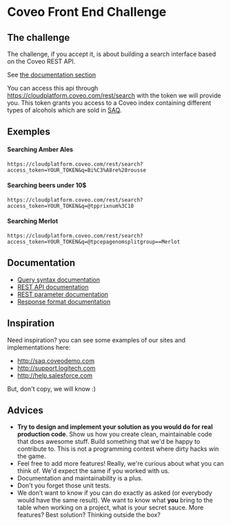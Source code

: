 # Coveo Front End Challenge
## The challenge

The challenge, if you accept it, is about building a search interface based on the Coveo REST API.

See [the documentation section](#documentation)

You can access this api through https://cloudplatform.coveo.com/rest/search with the token we will provide you. This token grants you access to a Coveo index containing different types of alcohols which are sold in [SAQ](saq.com).

## Exemples
#### Searching Amber Ales

    https://cloudplatform.coveo.com/rest/search?access_token=YOUR_TOKEN&q=Bi%C3%A8re%20rousse

#### Searching beers under 10$

    https://cloudplatform.coveo.com/rest/search?access_token=YOUR_TOKEN&q=@tpprixnum%3C10

#### Searching Merlot

    https://cloudplatform.coveo.com/rest/search?access_token=YOUR_TOKEN&q=@tpcepagenomsplitgroup==Merlot

## Documentation

- [Query syntax documentation](http://onlinehelp.coveo.com/en/ces/7.0/User/coveo_query_syntax_reference.htm)
- [REST API documentation](https://developers.coveo.com/display/public/SearchREST/Invoking+the+REST+Search+API)
- [REST parameter documentation](https://developers.coveo.com/display/SearchREST/Query+Parameters)
- [Response format documentation](https://developers.coveo.com/display/SearchREST/Query+Results)

## Inspiration
Need inspiration? you can see some examples of our sites and implementations here:

* http://saq.coveodemo.com
* http://support.logitech.com
* http://help.salesforce.com

But, don't copy, we will know :)

## Advices

- **Try to design and implement your solution as you would do for real production code**. Show us how you create clean, maintainable code that does awesome stuff. Build something that we'd be happy to contribute to. This is not a programming contest where dirty hacks win the game.
- Feel free to add more features! Really, we're curious about what you can think of. We'd expect the same if you worked with us.
- Documentation and maintainability is a plus.
- Don't you forget those unit tests.
- We don’t want to know if you can do exactly as asked (or everybody would have the same result). We want to know what **you** bring to the table when working on a project, what is your secret sauce. More features? Best solution? Thinking outside the box?
